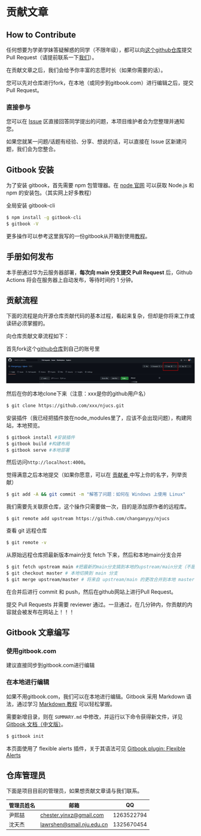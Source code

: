 # 贡献文章

## How to Contribute <a href="#how-to-contribute" id="how-to-contribute"></a>

任何想要为学弟学妹答疑解惑的同学（不限年级），都可以向[这个github仓库](https://github.com/changanyyy/njucs)提交Pull Request（请提前联系一下[我们](gong-xian-wen-zhang.md#cang-ku-guan-li-yuan)）。

在贡献文章之后，我们会给予你丰富的志愿时长（如果你需要的话）。

您可以先对仓库进行fork，在本地（或同步到gitbook.com）进行编辑之后，提交Pull Request。

### 直接参与 <a href="#zhi-jie-can-yu" id="zhi-jie-can-yu"></a>

您可以在 [Issue](https://github.com/NJUCS-Peers-Tutors/NJUCS-FAQs/issues) 区直接回答同学提出的问题，本项目维护者会为您整理并通知您。

如果您就某一问题/话题有经验、分享、想说的话，可以直接在 Issue 区新建问题，我们会为您整合。

## Gitbook 安装 <a href="#gitbook-an-zhuang" id="gitbook-an-zhuang"></a>

为了安装 gitbook，首先需要 npm 包管理器。在 [node 官网](https://nodejs.org/en/download/) 可以获取 Node.js 和 npm 的安装包。（其实网上好多教程）

全局安装 gitbook-cli

```bash
$ npm install -g gitbook-cli
$ gitbook -V
```

更多操作可以参考这里我写的一份gitbook从开箱到使用[教程](https://lawrshen.github.io/post/wsl-gitbook/)。

## 手册如何发布 <a href="#github-cao-zuo-liu-cheng" id="github-cao-zuo-liu-cheng"></a>

本手册通过华为云服务器部署，**每次向 main 分支提交 Pull Request** 后，Github Actions 将会在服务器上自动发布，等待时间约 1 分钟。

## 贡献流程

下面的流程是向开源仓库贡献代码的基本过程，看起来复杂，但却是你将来工作或读研必须掌握的。

向仓库贡献文章流程如下：

首先fork这个[github仓库](https://github.com/changanyyy/njucs)到自己的账号里

![fork](.gitbook/assets/fork.jpg)

然后在你的本地clone下来（注意：xxx是你的github用户名）

```bash
$ git clone https://github.com/xxx/njucs.git
```

安装插件（我已经把插件放在node\_modules里了，应该不会出现问题），构建网站，本地预览。

```bash
$ gitbook install #安装插件
$ gitbook build #构建布局
$ gitbook serve #本地部署
```

然后访问`http://localhost:4000`。

觉得满意之后本地提交（如果你愿意，可以在 [贡献者 ](gong-xian-wen-zhang/gong-xian-zhe.md#gong-xian-zhe)中写上你的名字，列举贡献）

```bash
$ git add -A && git commit -m "解答了问题：如何在 Windows 上使用 Linux"
```

我们需要先关联原仓库，这个操作只需要做一次，目的是添加原作者的远程库。

```
$ git remote add upstream https://github.com/changanyyy/njucs
```

查看 git 远程仓库

```bash
$ git remote -v
```

从原始远程仓库把最新版本main分支 fetch 下来，然后和本地main分支合并

```bash
$ git fetch upstream main #把最新的main分支搞到本地的upstream/main分支（不是本地main）
$ git checkout master # 本地切换到 main 分支
$ git merge upstream/master # 将来自 upstream/main 的更改合并到本地 master 分支中
```

在合并后进行 commit 和 push，然后在github网站上进行Pull Request。

提交 Pull Requests 并需要 reviewer 通过。一旦通过，在几分钟内，你贡献的内容就会被发布在网站上！！！

## Gitbook 文章编写 <a href="#gitbook-yu-fa" id="gitbook-yu-fa"></a>

### 使用gitbook.com

建议直接同步到gitbook.com进行编辑

### 在本地进行编辑

如果不用gitbook.com，我们可以在本地进行编辑。Gitbook 采用 Markdown 语法，通过学习 [Markdown 教程](https://www.runoob.com/markdown/md-tutorial.html) 可以轻松掌握。

需要新增目录，则在 `SUMMARY.md` 中修改，并运行以下命令获得新文件，详见 [Gitbook 文档（中文版）](https://chrisniael.gitbooks.io/gitbook-documentation/content/format/chapters.html)。

```bash
$ gitbook init
```

本页面使用了 flexible alerts 插件，关于其语法可见 [Gitbook plugin: Flexible Alerts](https://www.npmjs.com/package/gitbook-plugin-flexible-alerts)

## 仓库管理员

下面是项目目前的管理员，如果想贡献文章请与我们联系。

| 管理员姓名 | 邮箱                        | QQ         |
| ----- | ------------------------- | ---------- |
| 尹熙喆   | chester.yinxz@gmail.com   | 1263522794 |
| 沈天杰   | lawrshen@smail.nju.edu.cn | 1325670454 |
